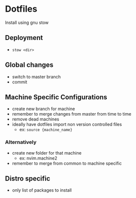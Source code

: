 # Dotfiles
Install using gnu stow

## Deployment
- `stow <dir>`

## Global changes
- switch to master branch
- commit

## Machine Specific Configurations
- create new branch for machine
- remember to merge changes from master from time to time
- remove dead machines
- ideally have dotfiles import non version controlled files
	- ex: `source {machine_name}`

### Alternatively
- create new folder for that machine
	- ex: nvim.machine2
- remember to merge from common to machine specific

## Distro specific
- only list of packages to install